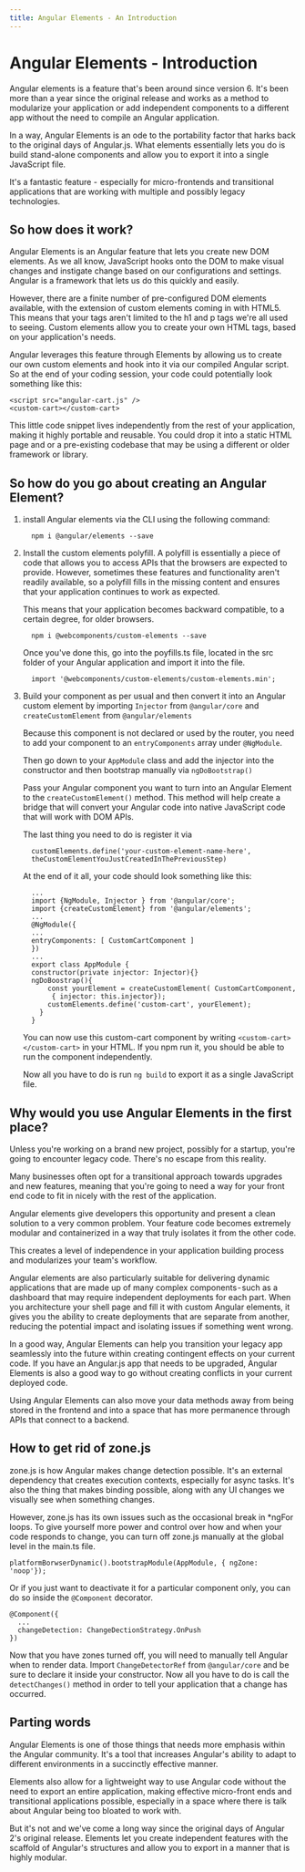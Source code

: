 ```yaml
---
title: Angular Elements - An Introduction
---
```

 Angular Elements - Introduction 
================================

Angular elements is a feature that's been around since version 6. It's
been more than a year since the original release and works as a method
to modularize your application or add independent components to a
different app without the need to compile an Angular application.

In a way, Angular Elements is an ode to the portability factor that
harks back to the original days of Angular.js. What elements essentially
lets you do is build stand-alone components and allow you to export it
into a single JavaScript file.

It's a fantastic feature -  especially for micro-frontends and
transitional applications that are working with multiple and possibly
legacy technologies.

So how does it work?
--------------------

Angular Elements is an Angular feature that lets you create new DOM
elements. As we all know, JavaScript hooks onto the DOM to make visual
changes and instigate change based on our configurations and settings.
Angular is a framework that lets us do this quickly and easily.

However, there are a finite number of pre-configured DOM elements
available, with the extension of custom elements coming in with HTML5.
This means that your tags aren't limited to the h1 and p tags we're all
used to seeing. Custom elements allow you to create your own HTML tags,
based on your application's needs.

Angular leverages this feature through Elements by allowing us to create
our own custom elements and hook into it via our compiled Angular
script. So at the end of your coding session, your code could
potentially look something like this:

    <script src="angular-cart.js" />
    <custom-cart></custom-cart>

This little code snippet lives independently from the rest of your
application, making it highly portable and reusable. You could drop it
into a static HTML page and or a pre-existing codebase that may be using
a different or older framework or library.

So how do you go about creating an Angular Element?
---------------------------------------------------

1.  install Angular elements via the CLI using the following command:

          npm i @angular/elements --save

2.  Install the custom elements polyfill. A polyfill is essentially a
    piece of code that allows you to access APIs that the browsers are
    expected to provide. However, sometimes these features and
    functionality aren't readily available, so a polyfill fills in the
    missing content and ensures that your application continues to work
    as expected.

    This means that your application becomes backward compatible, to a
    certain degree, for older browsers.

          npm i @webcomponents/custom-elements --save

    Once you've done this, go into the poyfills.ts file, located in the
    src folder of your Angular application and import it into the file.

          import '@webcomponents/custom-elements/custom-elements.min';

3.  Build your component as per usual and then convert it into an
    Angular custom element by importing `Injector` from `@angular/core`
    and `createCustomElement` from `@angular/elements`

    Because this component is not declared or used by the router, you
    need to add your component to an `entryComponents` array under
    `@NgModule`.

    Then go down to your `AppModule` class and add the injector into the
    constructor and then bootstrap manually via `ngDoBootstrap()`

    Pass your Angular component you want to turn into an Angular Element
    to the `createCustomElement()` method. This method will help create
    a bridge that will convert your Angular code into native JavaScript
    code that will work with DOM APIs.

    The last thing you need to do is register it via

          customElements.define('your-custom-element-name-here',
          theCustomElementYouJustCreatedInThePreviousStep)

    At the end of it all, your code should look something like this:

          ...
          import {NgModule, Injector } from '@angular/core';
          import {createCustomElement} from '@angular/elements';
          ...
          @NgModule({
          ...
          entryComponents: [ CustomCartComponent ]
          })
          ...
          export class AppModule {
          constructor(private injector: Injector){}
          ngDoBoostrap(){
              const yourElement = createCustomElement( CustomCartComponent,
               { injector: this.injector});
              customElements.define('custom-cart', yourElement);
            }
          }   

    You can now use this custom-cart component by writing
    `<custom-cart></custom-cart>` in your HTML. If you npm run it, you
    should be able to run the component independently.

    Now all you have to do is run `ng build` to export it as a single
    JavaScript file.

Why would you use Angular Elements in the first place?
------------------------------------------------------

Unless you're working on a brand new project, possibly for a startup,
you're going to encounter legacy code. There's no escape from this
reality.

Many businesses often opt for a transitional approach towards upgrades
and new features, meaning that you're going to need a way for your front
end code to fit in nicely with the rest of the application.

Angular elements give developers this opportunity and present a clean
solution to a very common problem. Your feature code becomes extremely
modular and containerized in a way that truly isolates it from the other
code.

This creates a level of independence in your application building
process and modularizes your team's workflow.

Angular elements are also particularly suitable for delivering dynamic
applications that are made up of many complex components - such as a
dashboard that may require independent deployments for each part. When
you architecture your shell page and fill it with custom Angular
elements, it gives you the ability to create deployments that are
separate from another, reducing the potential impact and isolating
issues if something went wrong.

In a good way, Angular Elements can help you transition your legacy app
seamlessly into the future within creating contingent effects on your
current code. If you have an Angular.js app that needs to be upgraded,
Angular Elements is also a good way to go without creating conflicts in
your current deployed code.

Using Angular Elements can also move your data methods away from being
stored in the frontend and into a space that has more permanence through
APIs that connect to a backend.

How to get rid of zone.js
-------------------------

zone.js is how Angular makes change detection possible. It's an external
dependency that creates execution contexts, especially for async tasks.
It's also the thing that makes binding possible, along with any UI
changes we visually see when something changes.

However, zone.js has its own issues such as the occasional break in
\*ngFor loops. To give yourself more power and control over how and when
your code responds to change, you can turn off zone.js manually at the
global level in the main.ts file.

    platformBorwserDynamic().bootstrapModule(AppModule, { ngZone: 'noop'});  

Or if you just want to deactivate it for a particular component only,
you can do so inside the `@Component` decorator.

    @Component({
      ...
      changeDetection: ChangeDectionStrategy.OnPush
    })  

Now that you have zones turned off, you will need to manually tell
Angular when to render data. Import `ChangeDetectorRef` from
`@angular/core` and be sure to declare it inside your constructor. Now
all you have to do is call the `detectChanges()` method in order to tell
your application that a change has occurred.

Parting words
-------------

Angular Elements is one of those things that needs more emphasis within
the Angular community. It's a tool that increases Angular's ability to
adapt to different environments in a succinctly effective manner.

Elements also allow for a lightweight way to use Angular code without
the need to export an entire application, making effective micro-front
ends and transitional applications possible, especially in a space where
there is talk about Angular being too bloated to work with.

But it's not and we've come a long way since the original days of
Angular 2's original release. Elements let you create independent
features with the scaffold of Angular's structures and allow you to
export in a manner that is highly modular.

